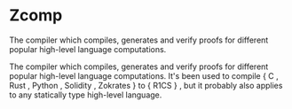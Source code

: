 # Zcomp

The compiler which compiles, generates and verify proofs for different popular high-level language computations.

The compiler which compiles, generates and verify proofs for different popular high-level language computations. It's been used to compile { C , Rust , Python , Solidity , Zokrates } to { R1CS } , but it probably also applies to any statically type high-level language.
